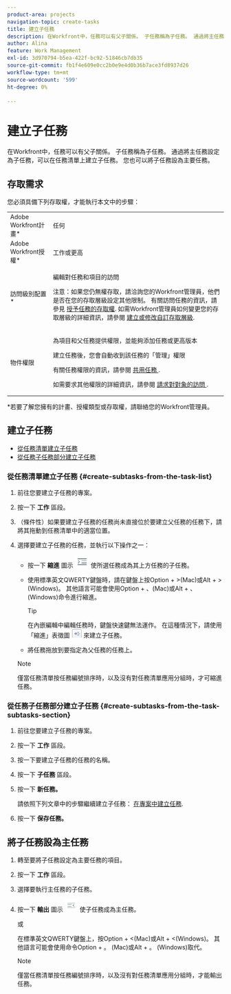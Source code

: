 ```yaml
---
product-area: projects
navigation-topic: create-tasks
title: 建立子任務
description: 在Workfront中，任務可以有父子關係。 子任務稱為子任務。 通過將主任務設定為子任務，可以在任務清單上建立子任務。 您也可以將子任務設為主要任務。
author: Alina
feature: Work Management
exl-id: 3d970794-b5ea-422f-bc92-51846cb7db35
source-git-commit: fb1f4e609e0cc2b0e9e4d0b36b7ace3fd8937d26
workflow-type: tm+mt
source-wordcount: '599'
ht-degree: 0%

---
```


# 建立子任務

在Workfront中，任務可以有父子關係。 子任務稱為子任務。 通過將主任務設定為子任務，可以在任務清單上建立子任務。 您也可以將子任務設為主要任務。

## 存取需求

您必須具備下列存取權，才能執行本文中的步驟：

<table style="table-layout:auto"> 
 <col> 
 <col> 
 <tbody> 
  <tr> 
   <td role="rowheader">Adobe Workfront計畫*</td> 
   <td> <p>任何</p> </td> 
  </tr> 
  <tr> 
   <td role="rowheader">Adobe Workfront授權*</td> 
   <td> <p>工作或更高</p> </td> 
  </tr> 
  <tr> 
   <td role="rowheader">訪問級別配置*</td> 
   <td> <p>編輯對任務和項目的訪問</p> <p>注意：如果您仍無權存取，請洽詢您的Workfront管理員，他們是否在您的存取層級設定其他限制。 有關訪問任務的資訊，請參見 <a href="../../../administration-and-setup/add-users/configure-and-grant-access/grant-access-tasks.md" class="MCXref xref">授予任務的存取權</a>. 如需Workfront管理員如何變更您的存取層級的詳細資訊，請參閱 <a href="../../../administration-and-setup/add-users/configure-and-grant-access/create-modify-access-levels.md" class="MCXref xref">建立或修改自訂存取層級</a>. </p> </td> 
  </tr> 
  <tr> 
   <td role="rowheader">物件權限</td> 
   <td> <p>為項目和父任務提供權限，並能夠添加任務或更高版本</p> <p>建立任務後，您會自動收到該任務的「管理」權限</p> <p> 有關任務權限的資訊，請參閱 <a href="../../../workfront-basics/grant-and-request-access-to-objects/share-a-task.md" class="MCXref xref">共用任務 </a>. </p> <p>如需要求其他權限的詳細資訊，請參閱 <a href="../../../workfront-basics/grant-and-request-access-to-objects/request-access.md" class="MCXref xref">請求對對象的訪問 </a>.</p> </td> 
  </tr> 
 </tbody> 
</table>

&#42;若要了解您擁有的計畫、授權類型或存取權，請聯絡您的Workfront管理員。

## 建立子任務

* [從任務清單建立子任務](#create-subtasks-from-the-task-list)
* [從任務子任務部分建立子任務](#create-subtasks-from-the-task-subtasks-section)

### 從任務清單建立子任務 {#create-subtasks-from-the-task-list}

1. 前往您要建立子任務的專案。
1. 按一下 **工作** 區段。
1. （條件性）如果要建立子任務的任務尚未直接位於要建立父任務的任務下，請將其拖動到任務清單中的適當位置。
1. 選擇要建立子任務的任務，並執行以下操作之一：

   * 按一下 **縮進** 圖示 ![](assets/indent-icon-nwe-33x29.png) 使所選任務成為其上方任務的子任務。
   * 使用標準英文QWERTY鍵盤時，請在鍵盤上按Option + >(Mac)或Alt + >(Windows)。 其他語言可能會使用Option + 、(Mac)或Alt + 、(Windows)命令進行縮進。

      >[!TIP]
      >
      >在內嵌編輯中編輯任務時，鍵盤快速鍵無法運作。 在這種情況下，請使用「縮進」表徵圖 ![](assets/cs1.png) 來建立子任務。

   * 將任務拖放到要指定為父任務的任務上。
   >[!NOTE]
   >
   >僅當任務清單按任務編號排序時，以及沒有對任務清單應用分組時，才可縮進任務。

### 從任務子任務部分建立子任務 {#create-subtasks-from-the-task-subtasks-section}

1. 前往您要建立子任務的專案。
1. 按一下 **工作** 區段。
1. 按一下要建立子任務的任務的名稱。
1. 按一下 **子任務** 區段。
1. 按一下 **新任務。**

   請依照下列文章中的步驟繼續建立子任務： [在專案中建立任務](../../../manage-work/tasks/create-tasks/create-tasks-in-project.md).

1. 按一下 **保存任務。**

## 將子任務設為主任務

1. 轉至要將子任務設定為主要任務的項目。
1. 按一下 **工作** 區段。
1. 選擇要執行主任務的子任務。
1. 按一下 **輸出** 圖示 ![](assets/outdent-icon-nwe-31x29.png) 使子任務成為主任務。

   或

   在標準英文QWERTY鍵盤上，按Option + &lt;(Mac)或Alt + &lt;(Windows)。 其他語言可能會使用命令Option + 。 (Mac)或Alt + 。 (Windows)取代。

   >[!NOTE]
   >
   >僅當任務清單按任務編號排序時，以及沒有對任務清單應用分組時，才能輸出任務。

